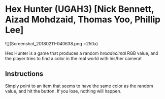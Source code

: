 # Hex Hunter (UGAH3) [Nick Bennett, Aizad Mohdzaid, Thomas Yoo, Phillip Lee]
![](Screenshot_20180211-040638.png =250x)

Hex Hunter is a game that produces a random *hexadecimal* RGB value, and the player tries to find a color in the real world with his/her camera! 

## Instructions
Simply point to an item that seems to have the same color as the random value, and hit the button. If you lose, nothing will happen.
